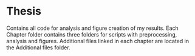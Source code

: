 # Thesis
Contains all code for analysis and figure creation of my results. Each Chapter folder contains three folders for scripts with preprocessing, analysis and figures. Additional files linked in each chapter are located in the Additional files folder.
